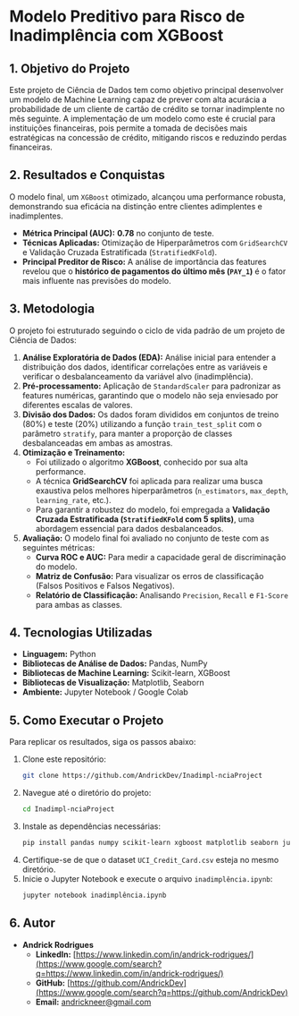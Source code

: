
# Modelo Preditivo para Risco de Inadimplência com XGBoost

## 1\. Objetivo do Projeto

Este projeto de Ciência de Dados tem como objetivo principal desenvolver um modelo de Machine Learning capaz de prever com alta acurácia a probabilidade de um cliente de cartão de crédito se tornar inadimplente no mês seguinte. A implementação de um modelo como este é crucial para instituições financeiras, pois permite a tomada de decisões mais estratégicas na concessão de crédito, mitigando riscos e reduzindo perdas financeiras.

## 2\. Resultados e Conquistas

O modelo final, um `XGBoost` otimizado, alcançou uma performance robusta, demonstrando sua eficácia na distinção entre clientes adimplentes e inadimplentes.

  * **Métrica Principal (AUC):** **0.78** no conjunto de teste.
  * **Técnicas Aplicadas:** Otimização de Hiperparâmetros com `GridSearchCV` e Validação Cruzada Estratificada (`StratifiedKFold`).
  * **Principal Preditor de Risco:** A análise de importância das features revelou que o **histórico de pagamentos do último mês (`PAY_1`)** é o fator mais influente nas previsões do modelo.

## 3\. Metodologia

O projeto foi estruturado seguindo o ciclo de vida padrão de um projeto de Ciência de Dados:

1.  **Análise Exploratória de Dados (EDA):** Análise inicial para entender a distribuição dos dados, identificar correlações entre as variáveis e verificar o desbalanceamento da variável alvo (inadimplência).
2.  **Pré-processamento:** Aplicação de `StandardScaler` para padronizar as features numéricas, garantindo que o modelo não seja enviesado por diferentes escalas de valores.
3.  **Divisão dos Dados:** Os dados foram divididos em conjuntos de treino (80%) e teste (20%) utilizando a função `train_test_split` com o parâmetro `stratify`, para manter a proporção de classes desbalanceadas em ambas as amostras.
4.  **Otimização e Treinamento:**
      * Foi utilizado o algoritmo **XGBoost**, conhecido por sua alta performance.
      * A técnica **GridSearchCV** foi aplicada para realizar uma busca exaustiva pelos melhores hiperparâmetros (`n_estimators`, `max_depth`, `learning_rate`, etc.).
      * Para garantir a robustez do modelo, foi empregada a **Validação Cruzada Estratificada (`StratifiedKFold` com 5 splits)**, uma abordagem essencial para dados desbalanceados.
5.  **Avaliação:** O modelo final foi avaliado no conjunto de teste com as seguintes métricas:
      * **Curva ROC e AUC:** Para medir a capacidade geral de discriminação do modelo.
      * **Matriz de Confusão:** Para visualizar os erros de classificação (Falsos Positivos e Falsos Negativos).
      * **Relatório de Classificação:** Analisando `Precision`, `Recall` e `F1-Score` para ambas as classes.

## 4\. Tecnologias Utilizadas

  * **Linguagem:** Python
  * **Bibliotecas de Análise de Dados:** Pandas, NumPy
  * **Bibliotecas de Machine Learning:** Scikit-learn, XGBoost
  * **Bibliotecas de Visualização:** Matplotlib, Seaborn
  * **Ambiente:** Jupyter Notebook / Google Colab

## 5\. Como Executar o Projeto

Para replicar os resultados, siga os passos abaixo:

1.  Clone este repositório:
    ```bash
    git clone https://github.com/AndrickDev/Inadimpl-nciaProject
    ```
2.  Navegue até o diretório do projeto:
    ```bash
    cd Inadimpl-nciaProject
    ```
3.  Instale as dependências necessárias:
    ```bash
    pip install pandas numpy scikit-learn xgboost matplotlib seaborn jupyter
    ```
4.  Certifique-se de que o dataset `UCI_Credit_Card.csv` esteja no mesmo diretório.
5.  Inicie o Jupyter Notebook e execute o arquivo `inadimplência.ipynb`:
    ```bash
    jupyter notebook inadimplência.ipynb
    ```

## 6\. Autor

  * **Andrick Rodrigues**
      * **LinkedIn:** [https://www.linkedin.com/in/andrick-rodrigues/](https://www.google.com/search?q=https://www.linkedin.com/in/andrick-rodrigues/)
      * **GitHub:** [https://github.com/AndrickDev](https://www.google.com/search?q=https://github.com/AndrickDev)
      * **Email:** andrickneer@gmail.com
